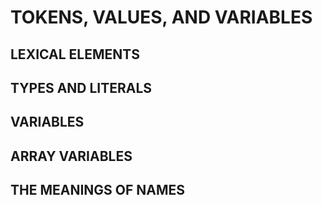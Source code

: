 # TOKENS, VALUES, AND VARIABLES
## LEXICAL ELEMENTS
## TYPES AND LITERALS
## VARIABLES
## ARRAY VARIABLES
## THE MEANINGS OF NAMES
